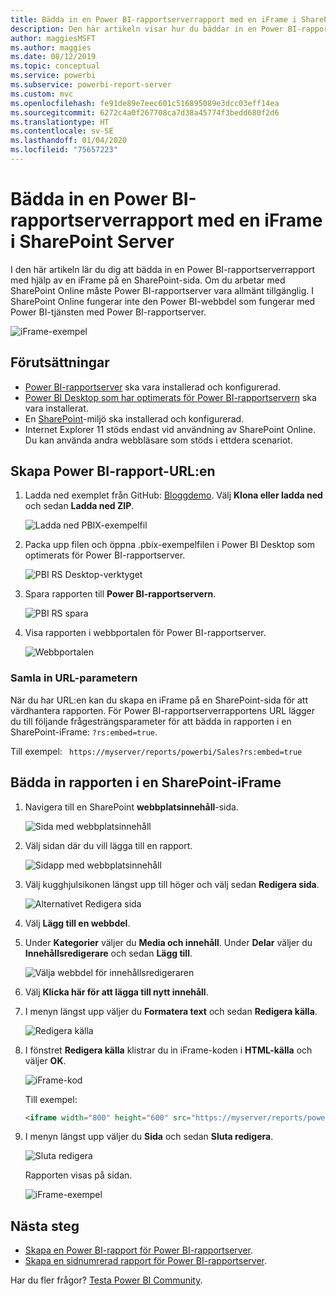 ```yaml
---
title: Bädda in en Power BI-rapportserverrapport med en iFrame i SharePoint Server
description: Den här artikeln visar hur du bäddar in en Power BI-rapportserverraport i en iFrame i SharePoint Server
author: maggiesMSFT
ms.author: maggies
ms.date: 08/12/2019
ms.topic: conceptual
ms.service: powerbi
ms.subservice: powerbi-report-server
ms.custom: mvc
ms.openlocfilehash: fe91de89e7eec601c516895089e3dcc03eff14ea
ms.sourcegitcommit: 6272c4a0f267708ca7d38a45774f3bedd680f2d6
ms.translationtype: HT
ms.contentlocale: sv-SE
ms.lasthandoff: 01/04/2020
ms.locfileid: "75657223"
---
```

# <a name="embed-a-power-bi-report-server-report-using-an-iframe-in-sharepoint-server"></a>Bädda in en Power BI-rapportserverrapport med en iFrame i SharePoint Server

I den här artikeln lär du dig att bädda in en Power BI-rapportserverrapport med hjälp av en iFrame på en SharePoint-sida. Om du arbetar med SharePoint Online måste Power BI-rapportserver vara allmänt tillgänglig. I SharePoint Online fungerar inte den Power BI-webbdel som fungerar med Power BI-tjänsten med Power BI-rapportserver.  

![iFrame-exempel](media/quickstart-embed/quickstart_embed_01.png)

## <a name="prerequisites"></a>Förutsättningar
* [Power BI-rapportserver](https://powerbi.microsoft.com/report-server/) ska vara installerad och konfigurerad.
* [Power BI Desktop som har optimerats för Power BI-rapportservern](install-powerbi-desktop.md) ska vara installerat.
* En [SharePoint](https://docs.microsoft.com/sharepoint/install/install)-miljö ska installerad och konfigurerad.
* Internet Explorer 11 stöds endast vid användning av SharePoint Online.  Du kan använda andra webbläsare som stöds i ettdera scenariot.

## <a name="create-the-power-bi-report-url"></a>Skapa Power BI-rapport-URL:en

1. Ladda ned exemplet från GitHub: [Bloggdemo](https://github.com/Microsoft/powerbi-desktop-samples). Välj **Klona eller ladda ned** och sedan **Ladda ned ZIP**.

    ![Ladda ned PBIX-exempelfil](media/quickstart-embed/quickstart_embed_14.png)

2. Packa upp filen och öppna .pbix-exempelfilen i Power BI Desktop som optimerats för Power BI-rapportserver.

    ![PBI RS Desktop-verktyget](media/quickstart-embed/quickstart_embed_02.png)

3. Spara rapporten till **Power BI-rapportservern**. 

    ![PBI RS spara](media/quickstart-embed/quickstart_embed_03.png)

4. Visa rapporten i webbportalen för Power BI-rapportserver.

    ![Webbportalen](media/quickstart-embed/quickstart_embed_04.png)

### <a name="capture-the-url-parameter"></a>Samla in URL-parametern

När du har URL:en kan du skapa en iFrame på en SharePoint-sida för att värdhantera rapporten. För Power BI-rapportserverrapportens URL lägger du till följande frågesträngsparameter för att bädda in rapporten i en SharePoint-iFrame: `?rs:embed=true`.

   Till exempel:
    ``` 
    https://myserver/reports/powerbi/Sales?rs:embed=true
    ```
## <a name="embed-the-report-in-a-sharepoint-iframe"></a>Bädda in rapporten i en SharePoint-iFrame

1. Navigera till en SharePoint **webbplatsinnehåll**-sida.

    ![Sida med webbplatsinnehåll](media/quickstart-embed/quickstart_embed_05.png)

2. Välj sidan där du vill lägga till en rapport.

    ![Sidapp med webbplatsinnehåll](media/quickstart-embed/quickstart_embed_06.png)

3. Välj kugghjulsikonen längst upp till höger och välj sedan **Redigera sida**.

    ![Alternativet Redigera sida](media/quickstart-embed/quickstart_embed_07.png)

4. Välj **Lägg till en webbdel**.

5. Under **Kategorier** väljer du **Media och innehåll**. Under **Delar** väljer du **Innehållsredigerare** och sedan **Lägg till**.

    ![Välja webbdel för innehållsredigeraren](media/quickstart-embed/quickstart_embed_09.png)

6. Välj **Klicka här för att lägga till nytt innehåll**.

7. I menyn längst upp väljer du **Formatera text** och sedan **Redigera källa**.

     ![Redigera källa](media/quickstart-embed/quickstart_embed_11.png)

8. I fönstret **Redigera källa** klistrar du in iFrame-koden i **HTML-källa** och väljer **OK**.

    ![iFrame-kod](media/quickstart-embed/quickstart_embed_12.png)

     Till exempel:
     ```html
     <iframe width="800" height="600" src="https://myserver/reports/powerbi/Sales?rs:embed=true" frameborder="0" allowFullScreen="true"></iframe>
     ```

9. I menyn längst upp väljer du **Sida** och sedan **Sluta redigera**.

    ![Sluta redigera](media/quickstart-embed/quickstart_embed_13.png)

    Rapporten visas på sidan.

    ![iFrame-exempel](media/quickstart-embed/quickstart_embed_01.png)

## <a name="next-steps"></a>Nästa steg

- [Skapa en Power BI-rapport för Power BI-rapportserver](quickstart-create-powerbi-report.md).  
- [Skapa en sidnumrerad rapport för Power BI-rapportserver](quickstart-create-paginated-report.md).  

Har du fler frågor? [Testa Power BI Community](https://community.powerbi.com/). 
